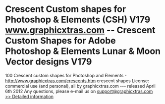 # Crescent Custom shapes for Photoshop & Elements (CSH) V179<br />www.graphicxtras.com -- Crescent Custom Shapes for Adobe Photoshop & Elements Lunar & Moon Vector designs V179

100 Crescent custom shapes for Photoshop and Elements - http://www.graphicxtras.com/crescents.htm crescent shapes License: commercial use (and personal), all by graphicxtras.com --- released April 6th 2012
  Any questions, please e-mail us on support@graphicxtras.com<br />[>> Detailed information](https://secure.shareit.com/shareit/product.html?productid=300517238&affiliateid=200057808)